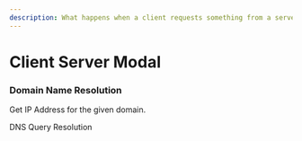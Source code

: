 ```yaml
---
description: What happens when a client requests something from a server
---
```


# Client Server Modal

### Domain Name Resolution

Get IP Address for the given domain.

DNS Query Resolution
